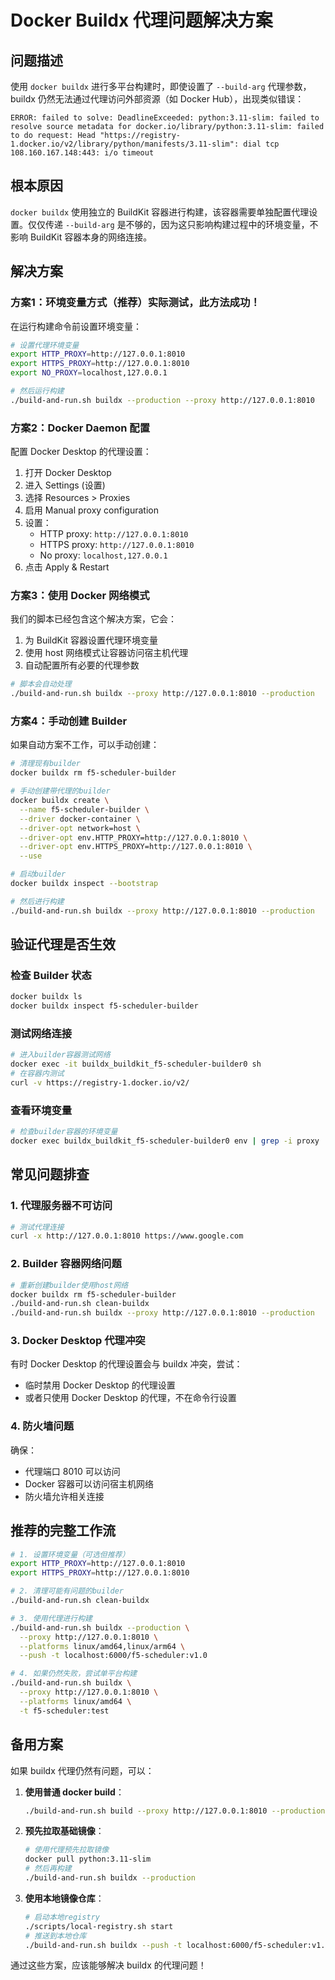 # Docker Buildx 代理问题解决方案

## 问题描述

使用 `docker buildx` 进行多平台构建时，即使设置了 `--build-arg` 代理参数，buildx 仍然无法通过代理访问外部资源（如 Docker Hub），出现类似错误：

```
ERROR: failed to solve: DeadlineExceeded: python:3.11-slim: failed to resolve source metadata for docker.io/library/python:3.11-slim: failed to do request: Head "https://registry-1.docker.io/v2/library/python/manifests/3.11-slim": dial tcp 108.160.167.148:443: i/o timeout
```

## 根本原因

`docker buildx` 使用独立的 BuildKit 容器进行构建，该容器需要单独配置代理设置。仅仅传递 `--build-arg` 是不够的，因为这只影响构建过程中的环境变量，不影响 BuildKit 容器本身的网络连接。

## 解决方案

### 方案1：环境变量方式（推荐）实际测试，此方法成功！

在运行构建命令前设置环境变量：

```bash
# 设置代理环境变量
export HTTP_PROXY=http://127.0.0.1:8010
export HTTPS_PROXY=http://127.0.0.1:8010
export NO_PROXY=localhost,127.0.0.1

# 然后运行构建
./build-and-run.sh buildx --production --proxy http://127.0.0.1:8010
```

### 方案2：Docker Daemon 配置

配置 Docker Desktop 的代理设置：

1. 打开 Docker Desktop
2. 进入 Settings (设置)
3. 选择 Resources > Proxies
4. 启用 Manual proxy configuration
5. 设置：
   - HTTP proxy: `http://127.0.0.1:8010`
   - HTTPS proxy: `http://127.0.0.1:8010`
   - No proxy: `localhost,127.0.0.1`
6. 点击 Apply & Restart

### 方案3：使用 Docker 网络模式

我们的脚本已经包含这个解决方案，它会：

1. 为 BuildKit 容器设置代理环境变量
2. 使用 host 网络模式让容器访问宿主机代理
3. 自动配置所有必要的代理参数

```bash
# 脚本会自动处理
./build-and-run.sh buildx --proxy http://127.0.0.1:8010 --production
```

### 方案4：手动创建 Builder

如果自动方案不工作，可以手动创建：

```bash
# 清理现有builder
docker buildx rm f5-scheduler-builder

# 手动创建带代理的builder
docker buildx create \
  --name f5-scheduler-builder \
  --driver docker-container \
  --driver-opt network=host \
  --driver-opt env.HTTP_PROXY=http://127.0.0.1:8010 \
  --driver-opt env.HTTPS_PROXY=http://127.0.0.1:8010 \
  --use

# 启动builder
docker buildx inspect --bootstrap

# 然后进行构建
./build-and-run.sh buildx --proxy http://127.0.0.1:8010 --production
```

## 验证代理是否生效

### 检查 Builder 状态
```bash
docker buildx ls
docker buildx inspect f5-scheduler-builder
```

### 测试网络连接
```bash
# 进入builder容器测试网络
docker exec -it buildx_buildkit_f5-scheduler-builder0 sh
# 在容器内测试
curl -v https://registry-1.docker.io/v2/
```

### 查看环境变量
```bash
# 检查builder容器的环境变量
docker exec buildx_buildkit_f5-scheduler-builder0 env | grep -i proxy
```

## 常见问题排查

### 1. 代理服务器不可访问
```bash
# 测试代理连接
curl -x http://127.0.0.1:8010 https://www.google.com
```

### 2. Builder 容器网络问题
```bash
# 重新创建builder使用host网络
docker buildx rm f5-scheduler-builder
./build-and-run.sh clean-buildx
./build-and-run.sh buildx --proxy http://127.0.0.1:8010 --production
```

### 3. Docker Desktop 代理冲突
有时 Docker Desktop 的代理设置会与 buildx 冲突，尝试：
- 临时禁用 Docker Desktop 的代理设置
- 或者只使用 Docker Desktop 的代理，不在命令行设置

### 4. 防火墙问题
确保：
- 代理端口 8010 可以访问
- Docker 容器可以访问宿主机网络
- 防火墙允许相关连接

## 推荐的完整工作流

```bash
# 1. 设置环境变量（可选但推荐）
export HTTP_PROXY=http://127.0.0.1:8010
export HTTPS_PROXY=http://127.0.0.1:8010

# 2. 清理可能有问题的builder
./build-and-run.sh clean-buildx

# 3. 使用代理进行构建
./build-and-run.sh buildx --production \
  --proxy http://127.0.0.1:8010 \
  --platforms linux/amd64,linux/arm64 \
  --push -t localhost:6000/f5-scheduler:v1.0

# 4. 如果仍然失败，尝试单平台构建
./build-and-run.sh buildx \
  --proxy http://127.0.0.1:8010 \
  --platforms linux/amd64 \
  -t f5-scheduler:test
```

## 备用方案

如果 buildx 代理仍然有问题，可以：

1. **使用普通 docker build**：
   ```bash
   ./build-and-run.sh build --proxy http://127.0.0.1:8010 --production
   ```

2. **预先拉取基础镜像**：
   ```bash
   # 使用代理预先拉取镜像
   docker pull python:3.11-slim
   # 然后再构建
   ./build-and-run.sh buildx --production
   ```

3. **使用本地镜像仓库**：
   ```bash
   # 启动本地registry
   ./scripts/local-registry.sh start
   # 推送到本地仓库
   ./build-and-run.sh buildx --push -t localhost:6000/f5-scheduler:v1.0
   ```

通过这些方案，应该能够解决 buildx 的代理问题！ 